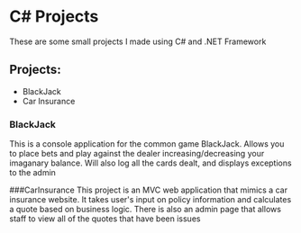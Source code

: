 # C# Projects

These are some small projects I made using C# and .NET Framework

## Projects:
- BlackJack
- Car Insurance

### BlackJack
This is a console application for the common game BlackJack. Allows you to place bets and play against the dealer increasing/decreasing your imaganary balance. Will also log all the cards dealt, and displays exceptions to the admin

###CarInsurance
This project is an MVC web application that mimics a car insurance website. It takes user's input on policy information and calculates a quote based on business logic. There is also an admin page that allows staff to view all of the quotes that have been issues
